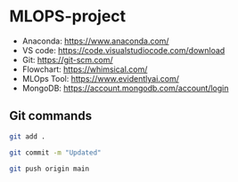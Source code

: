 # MLOPS-project

- Anaconda: https://www.anaconda.com/
- VS code: https://code.visualstudiocode.com/download
- Git: https://git-scm.com/
- Flowchart: https://whimsical.com/
- MLOps Tool: https://www.evidentlyai.com/
- MongoDB: https://account.mongodb.com/account/login

## Git commands

```bash
git add .

git commit -m "Updated"

git push origin main
```
